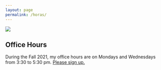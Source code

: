 ```yaml
---
layout: page 
permalink: /horas/
---
```



![](https://images.metmuseum.org/CRDImages/dp/original/DP820349.jpg)

<article class="center mw5 mw6-ns hidden ba mv4">
  <h1 class="f4 bg-near-black white mv0 pv2 ph3">Office Hours</h1>
  <div class="pa3 bt">
    <p class="f4 f5-ns lh-copy measure mv0">
      During the Fall 2021, my office hours are on Mondays and Wednesdays from 3:30 to 5:30 pm. 
    <a href="https://calendly.com/dhcg">Please sign up.</a> 
    </p>
  </div>
</article>

